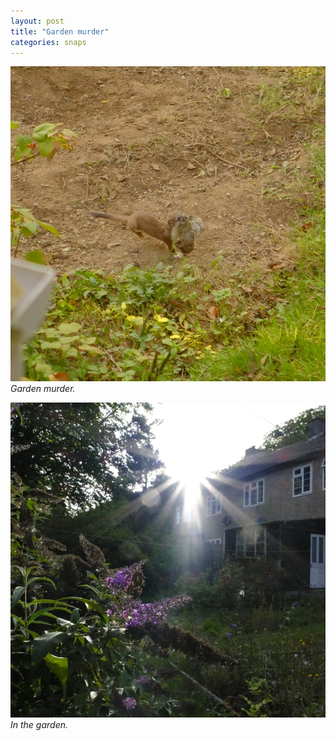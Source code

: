 ```yaml
---
layout: post
title: "Garden murder"
categories: snaps
---
```


![Garden murder.](/public/img/murder.jpeg)
*Garden murder.*

![Garden.](/public/img/garden.jpeg)
*In the garden.*